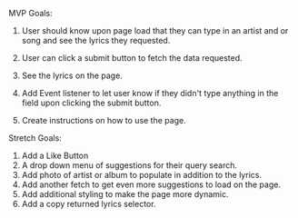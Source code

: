 MVP Goals:
1. User should know upon page load that they can type in an artist and or song and see the lyrics they requested.

2. User can click a submit button to fetch the data requested.
3. See the lyrics on the page.

4. Add Event listener to let user know if they didn't type anything in the field upon clicking the submit button.

5. Create instructions on how to use the page.

Stretch Goals:
1. Add a Like Button
2. A drop down menu of suggestions for their query search.
3. Add photo of artist or album to populate in addition to the lyrics. 
5. Add another fetch to get even more suggestions to load on the page. 
6. Add additional styling to make the page more dynamic.
7. Add a copy returned lyrics selector. 


